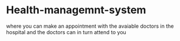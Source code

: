 # Health-managemnt-system
where you can make an appointment with the avaiable doctors in the hospital and the doctors can in turn attend to you 
 
